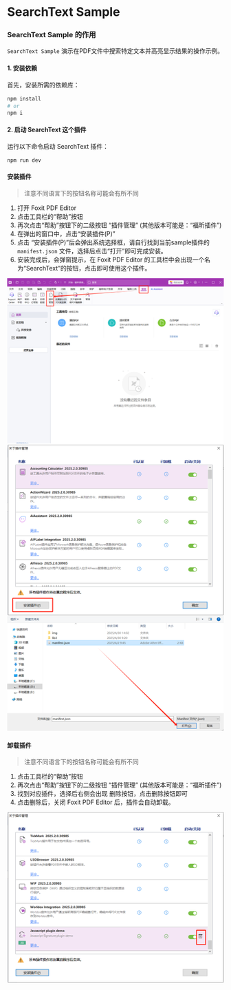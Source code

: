 # SearchText Sample

### SearchText Sample 的作用
`SearchText Sample` 演示在PDF文件中搜索特定文本并高亮显示结果的操作示例。

#### 1. 安装依赖
首先，安装所需的依赖库：
```bash
npm install
# or
npm i
```

#### 2. 启动 SearchText 这个插件
运行以下命令启动 SearchText 插件：
```bash
npm run dev
```
#### 安装插件
> 注意不同语言下的按钮名称可能会有所不同
1. 打开 Foxit PDF Editor
2. 点击工具栏的“帮助”按钮
3. 再次点击“帮助”按钮下的二级按钮 “插件管理” (其他版本可能是：“福昕插件”)
4. 在弹出的窗口中，点击“安装插件(P)”
5. 点击 “安装插件(P)”后会弹出系统选择框，请自行找到当前sample插件的`manifest.json` 文件，选择后点击“打开”即可完成安装。
6. 安装完成后，会弹窗提示，在 Foxit PDF Editor 的工具栏中会出现一个名为“SearchText”的按钮，点击即可使用这个插件。

![alt text](./img/1.png)
![alt text](./img/2.png)
![alt text](./img/3.png)

#### 卸载插件
> 注意不同语言下的按钮名称可能会有所不同
1. 点击工具栏的“帮助”按钮
2. 再次点击“帮助”按钮下的二级按钮 “插件管理” (其他版本可能是：“福昕插件”)
3. 找到对应插件，选择后右侧会出现 删除按钮，点击删除按钮即可
4. 点击删除后，关闭 Foxit PDF Editor 后，插件会自动卸载。

![alt text](./img/4.png)